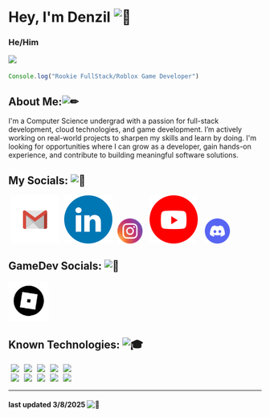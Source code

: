 # Hey, I'm Denzil <picture><source srcset="https://fonts.gstatic.com/s/e/notoemoji/latest/1f64c/512.webp" type="image/webp"><img src="https://fonts.gstatic.com/s/e/notoemoji/latest/1f64c/512.gif" alt="🙌" width="32" height="32"></picture>

### He/Him 

<img src="https://encrypted-tbn0.gstatic.com/images?q=tbn:ANd9GcQCiQ4sxk4UzlntibtPVh1p9W1O5JVm73A5Mg&s"><br>  
```js
Console.log("Rookie FullStack/Roblox Game Developer")
```
## About Me:<picture><source srcset="https://fonts.gstatic.com/s/e/notoemoji/latest/270f_fe0f/512.webp" type="image/webp"><img src="https://fonts.gstatic.com/s/e/notoemoji/latest/270f_fe0f/512.gif" alt="✏" width="32" height="32"></picture>  
<p>I'm a Computer Science undergrad with a passion for full-stack development, cloud technologies, and game development. I’m actively working on real-world projects to sharpen my skills and learn by doing. I'm looking for opportunities where I can grow as a developer, gain hands-on experience, and contribute to building meaningful software solutions.</p>

## My Socials:  <picture><source srcset="https://fonts.gstatic.com/s/e/notoemoji/latest/1f91d/512.webp" type="image/webp"><img src="https://fonts.gstatic.com/s/e/notoemoji/latest/1f91d/512.gif" alt="🤝" width="32" height="32"></picture>
<a href="mailto:denzil1974.biz@gmail.com"><img src="icons/gmail.svg" hspace="5"><a href="https://www.linkedin.com/in/DenzilDeepak/"><img src="icons/linkedin.svg" hspace="5"></a><a href="https://www.instagram.com/izzyyuniverse"><img src="icons/instagram.svg" height="50px" hspace="5"></a> <a href="https://www.youtube.com/@Izzy_wastaken"><img src="icons/youtube.svg" hspace="5"></a>
<a href="https://www.discordapp.com/users/1260528805861265535"><img src="icons/discord.svg" height="50px" hspace="5"></a>
<br>
## GameDev Socials: <picture><source srcset="https://fonts.gstatic.com/s/e/notoemoji/latest/1f3b2/512.webp" type="image/webp"><img src="https://fonts.gstatic.com/s/e/notoemoji/latest/1f3b2/512.gif" alt="🎲" width="32" height="32"></picture>


<a href="https://www.roblox.com/users/7035669180/profile"><img src="icons/rblx.svg" height="80px"></a>  


## Known Technologies: <picture><source srcset="https://fonts.gstatic.com/s/e/notoemoji/latest/1f393/512.webp" type="image/webp"><img src="https://fonts.gstatic.com/s/e/notoemoji/latest/1f393/512.gif" alt="🎓" width="32" height="32"></picture>


<img src="https://cdn.jsdelivr.net/gh/devicons/devicon@latest/icons/java/java-original-wordmark.svg" height="50px" hspace="5" /><img src="https://cdn.jsdelivr.net/gh/devicons/devicon@latest/icons/javascript/javascript-original.svg" height="50px" hspace="5"/><img src="https://cdn.jsdelivr.net/gh/devicons/devicon@latest/icons/c/c-original.svg" height="50px" hspace="5" /><img src="https://cdn.jsdelivr.net/gh/devicons/devicon@latest/icons/cplusplus/cplusplus-original.svg" height="50px" hspace="5" /><img src="https://cdn.jsdelivr.net/gh/devicons/devicon@latest/icons/python/python-original-wordmark.svg" height="50px" hspace="5" /><br><img src="https://cdn.jsdelivr.net/gh/devicons/devicon@latest/icons/csharp/csharp-original.svg" height="50px" hspace="5" /><img src="https://upload.wikimedia.org/wikipedia/commons/thumb/8/8f/Luau_Logo_%28Programming_Language%29.svg/60px-Luau_Logo_%28Programming_Language%29.svg.png?20220524083445" height="50px" hspace="5" /><img src="https://cdn.jsdelivr.net/gh/devicons/devicon@latest/icons/html5/html5-original-wordmark.svg" height="50px" hspace="5" /><img src="https://cdn.jsdelivr.net/gh/devicons/devicon@latest/icons/css3/css3-original.svg" height="45px" hspace="5"/><img src="https://cdn.jsdelivr.net/gh/devicons/devicon@latest/icons/markdown/markdown-original.svg" height="50px" hspace="5" />


---
#### last updated 3/8/2025 <picture><source srcset="https://fonts.gstatic.com/s/e/notoemoji/latest/1f6a7/512.webp" type="image/webp"><img src="https://fonts.gstatic.com/s/e/notoemoji/latest/1f6a7/512.gif" alt="🚧" width="32" height="32"></picture>
